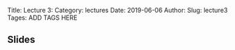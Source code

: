 Title: Lecture 3:
Category: lectures
Date: 2019-06-06
Author: 
Slug: lecture3
Tages: ADD TAGS HERE


## Slides
<!-- - [PDF | Lecture 1: Description]({attach}presentation/Lecture1_Data.pdf) -->
